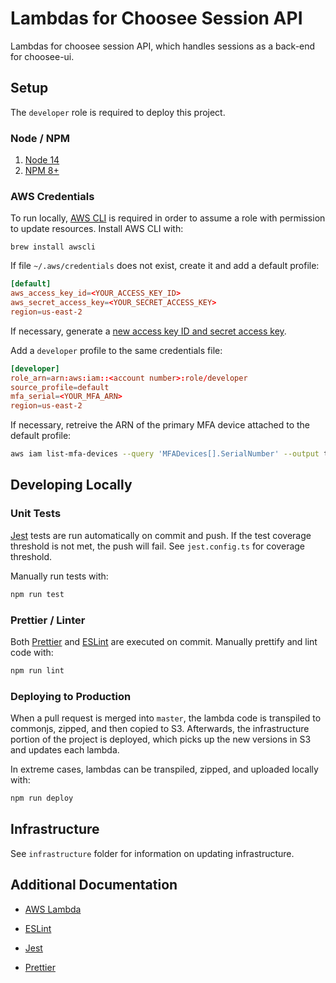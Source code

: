 # Lambdas for Choosee Session API

Lambdas for choosee session API, which handles sessions as a back-end for choosee-ui.

## Setup

The `developer` role is required to deploy this project.

### Node / NPM

1. [Node 14](https://nodejs.org/en/)
1. [NPM 8+](https://www.npmjs.com/)

### AWS Credentials

To run locally, [AWS CLI](https://aws.amazon.com/cli/) is required in order to assume a role with permission to update resources. Install AWS CLI with:

```brew
brew install awscli
```

If file `~/.aws/credentials` does not exist, create it and add a default profile:

```toml
[default]
aws_access_key_id=<YOUR_ACCESS_KEY_ID>
aws_secret_access_key=<YOUR_SECRET_ACCESS_KEY>
region=us-east-2
```

If necessary, generate a [new access key ID and secret access key](https://docs.aws.amazon.com/general/latest/gr/aws-sec-cred-types.html#access-keys-and-secret-access-keys).

Add a `developer` profile to the same credentials file:

```toml
[developer]
role_arn=arn:aws:iam::<account number>:role/developer
source_profile=default
mfa_serial=<YOUR_MFA_ARN>
region=us-east-2
```

If necessary, retreive the ARN of the primary MFA device attached to the default profile:

```bash
aws iam list-mfa-devices --query 'MFADevices[].SerialNumber' --output text
```

## Developing Locally

### Unit Tests

[Jest](https://jestjs.io/) tests are run automatically on commit and push. If the test coverage threshold is not met, the push will fail. See `jest.config.ts` for coverage threshold.

Manually run tests with:

```bash
npm run test
```

### Prettier / Linter

Both [Prettier](https://prettier.io/) and [ESLint](https://eslint.org/) are executed on commit. Manually prettify and lint code with:

```bash
npm run lint
```

### Deploying to Production

When a pull request is merged into `master`, the lambda code is transpiled to commonjs, zipped, and then copied to S3. Afterwards, the infrastructure portion of the project is deployed, which picks up the new versions in S3 and updates each lambda.

In extreme cases, lambdas can be transpiled, zipped, and uploaded locally with:

```bash
npm run deploy
```

## Infrastructure

See `infrastructure` folder for information on updating infrastructure.

## Additional Documentation

- [AWS Lambda](https://aws.amazon.com/lambda/)

- [ESLint](https://eslint.org/)

- [Jest](https://jestjs.io/)

- [Prettier](https://prettier.io/)
